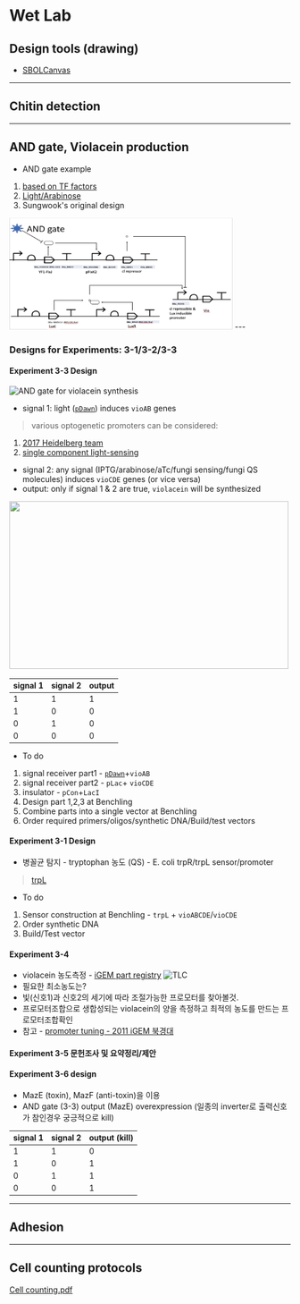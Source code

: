 # Wet Lab
## Design tools (drawing)
* [SBOLCanvas](https://pubs.acs.org/doi/10.1021/acssynbio.1c00096)
---

## Chitin detection
---

## AND gate, Violacein production
* AND gate example
1. [based on TF factors](https://bmcgenomics.biomedcentral.com/articles/10.1186/1471-2164-11-S4-S16)
2. [Light/Arabinose](https://pubs.acs.org/doi/10.1021/acssynbio.8b00280)
3. Sungwook's original design
<img alt="sw's design" src="../AND%20gate(Light%20and%20Cell%20density).png" width=400 height=200>
---

### Designs for Experiments: 3-1/3-2/3-3 

#### Experiment 3-3 Design
![AND gate for violacein synthesis](https://user-images.githubusercontent.com/14289498/131956796-8ce9716c-a63b-43da-aae1-c37b9866843e.png)
* signal 1: light ([`pDawn`](https://www.sciencedirect.com/science/article/pii/S0022283612000113)) induces `vioAB` genes
>various optogenetic promoters can be considered:
1. [2017 Heidelberg team](http://2017.igem.org/Team:Heidelberg/Optogenetics) 
2. [single component light-sensing](https://academic.oup.com/nar/article/48/6/e33/5716458)

* signal 2: any signal (IPTG/arabinose/aTc/fungi sensing/fungi QS molecules) induces `vioCDE` genes (or vice versa)
* output: only if signal 1 & 2 are true, `violacein` will be synthesized

<img src=https://2019.igem.org/wiki/images/4/42/T--Guelph--VioPathwayDevin.png width=500 height=300>

| signal 1 | signal 2 | output |
| ---- | ---- | ---- |
|1|1|1|
|1|0|0|
|0|1|0|
|0|0|0|

* To do
1. signal receiver part1 - [`pDawn`](https://www.sciencedirect.com/science/article/pii/S0022283612000113)+`vioAB`
2. signal receiver part2 - `pLac`+ `vioCDE`
3. insulator - `pCon`+`LacI`
4. Design part 1,2,3 at Benchling
5. Combine parts into a single vector at Benchling
6. Order required primers/oligos/synthetic DNA/Build/test vectors

#### Experiment 3-1 Design
* 병꼴균 탐지 - tryptophan 농도 (QS) - E. coli trpR/trpL sensor/promoter
> [trpL](http://parts.igem.org/Part:BBa_K360124)
* To do
1. Sensor construction at Benchling - `trpL` + `vioABCDE`/`vioCDE`
2. Order synthetic DNA
3. Build/Test vector

#### Experiment 3-4
* violacein 농도측정 - [iGEM part registry](http://parts.igem.org/Part:BBa_K274002:Experience)
![TLC](http://parts.igem.org/wiki/images/7/71/Tlc_%28tinal%29.jpg)
* 필요한 최소농도는?
* 빛(신호1)과 신호2의 세기에 따라 조절가능한 프로모터를 찾아볼것.
* 프로모터조합으로 생합성되는 violacein의 양을 측정하고 최적의 농도를 만드는 프로모터조합확인
* 참고 - [promoter tuning - 2011 iGEM 북경대](http://2011.igem.org/Team:Peking_R/Project/Application/VIO)

#### Experiment 3-5 문헌조사 및 요약정리/제안

#### Experiment 3-6 design
* MazE (toxin), MazF (anti-toxin)을 이용
* AND gate (3-3) output (MazE) overexpression (일종의 inverter로 출력신호가 참인경우 궁긍적으로 kill)

| signal 1 | signal 2 | output (kill) |
| ---- | ---- | ---- |
|1|1|0|
|1|0|1|
|0|1|1|
|0|0|1|

---
## Adhesion
---


## Cell counting protocols
[Cell counting.pdf](https://github.com/KUAS-Korea/KUAS-2021-igem/files/7158512/Cell.counting.pdf)

